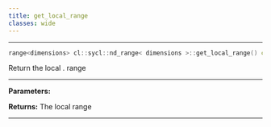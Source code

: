 ```yaml
---
title: get_local_range
classes: wide
---
```



---

```cpp
range<dimensions> cl::sycl::nd_range< dimensions >::get_local_range() const
```


Return the local . range


---
**Parameters:**

**Returns:** The local range 

---
